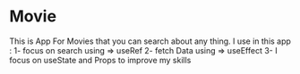 # Movie
This is App For Movies that you can search about any thing.
I use in this app :
 1- focus on search using => useRef
 2- fetch Data using => useEffect
 3- I focus on useState and Props to improve my skills
